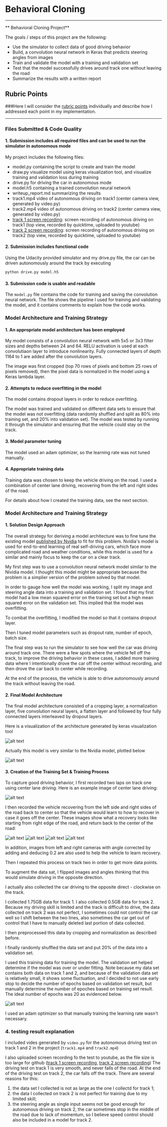 # **Behavioral Cloning** 

---

** Behavioral Cloning Project**

The goals / steps of this project are the following:

* Use the simulator to collect data of good driving behavior
* Build, a convolution neural network in Keras that predicts steering angles from images
* Train and validate the model with a training and validation set
* Test that the model successfully drives around track one without leaving the road
* Summarize the results with a written report


[//]: # (Image References)

[image1]: ./figures/model.png "Model Visualization"
[image2]: ./figures/cnn-architecture-624x890.png "Nvidia model"
[image3]: ./figures/center_2017_07_26_23_45_17_234.jpg "Normal Image"
[image4]: ./figures/center_2017_07_29_13_01_19_544.jpg "Recovery Image"
[image5]: ./figures/center_2017_07_29_13_01_20_708.jpg "Recovery Image"
[image6]: ./figures/center_2017_07_29_13_01_21_414.jpg "Recovery Image"
[image7]: ./figures/center_2017_07_29_13_01_22_601.jpg "Recovery Image"
[image8]: ./figures/loss.png "loss vs epch"

## Rubric Points
###Here I will consider the [rubric points](https://review.udacity.com/#!/rubrics/432/view) individually and describe how I addressed each point in my implementation.  

---
### Files Submitted & Code Quality

#### 1. Submission includes all required files and can be used to run the simulator in autonomous mode

My project includes the following files:

* model.py containing the script to create and train the model
* draw.py  visualize model using keras visualization tool, and visualize training and validation loss during training
* drive.py for driving the car in autonomous mode
* model.h5 containing a trained convolution neural network 
* writeup_report.md summarizing the results
* track1.mp4 video of autonomous driving on track1 (center camera view, generated by video.py)
* track2.mp4 video of autonomous driving on track2 (center camera view, generated by video.py)
* [track 1 screen recording](https://youtu.be/1DHCzYFkIqo): screen recording of autonomous driving on track1 (top view, recorded by quicktime, uploaded to youtube)
* [track 2 screen recording](https://youtu.be/DIxP_BBfJ28): screen recording of autonomous driving on track2 (top view, recorded by quicktime, uploaded to youtube)

#### 2. Submission includes functional code
Using the Udacity provided simulator and my drive.py file, the car can be driven autonomously around the track by executing 
```sh
python drive.py model.h5
```

#### 3. Submission code is usable and readable

The `model.py` file contains the code for training and saving the convolution neural network. The file shows the pipeline I used for training and validating the model, and it contains comments to explain how the code works.

### Model Architecture and Training Strategy

#### 1. An appropriate model architecture has been employed

My model consists of a convolution neural network with 5x5 or 3x3 filter sizes and depths between 24 and 64. RELU activation is used at each convolutiaon layer to introduce nonlinearity. Fully connected layers of depth 1164 to 1 are added after the convolution layers.

The image was first cropped (top 70 rows of pixels and bottom 25 rows of pixels removed), then the pixel data is normalized in the model using a Keras lambda layer. 

#### 2. Attempts to reduce overfitting in the model

The model contains dropout layers in order to reduce overfitting.

The model was trained and validated on different data sets to ensure that the model was not overfitting (data randomly shuffled and split as 80% into training set, and 20% into validation set). The model was tested by running it through the simulator and ensuring that the vehicle could stay on the track.

#### 3. Model parameter tuning

The model used an adam optimizer, so the learning rate was not tuned manually.

#### 4. Appropriate training data

Training data was chosen to keep the vehicle driving on the road. I used a combination of center lane driving, recovering from the left and right sides of the road. 

For details about how I created the training data, see the next section. 

### Model Architecture and Training Strategy

#### 1. Solution Design Approach

The overall strategy for deriving a model architecture was to fine tune the existing model [published by Nvidia](https://devblogs.nvidia.com/parallelforall/deep-learning-self-driving-cars/) to fit for this problem. Nvidia's model is used for end-to-end learning of real self-driving cars, which face more complicated road and weather conditions, while this model is used for a similar and mainly focus to keep the car on a clear track. 


My first step was to use a convolution neural network model similar to the Nividia model. I thought this model might be appropriate because the problem is a simplier version of the problem solved by that model.

In order to gauge how well the model was working, I split my image and steering angle data into a training and validation set. I found that my first model had a low mean squared error on the training set but a high mean squared error on the validation set. This implied that the model was overfitting. 

To combat the overfitting, I modified the model so that it contains dropout layer.

Then I tuned model parameters such as dropout rate, number of epoch, batch size.

The final step was to run the simulator to see how well the car was driving around track one. There were a few spots where the vehicle fell off the track, to improve the driving behavior in these cases, I added more training data where I intentionally drove the car off the center without recording, and then drove the car back to center while recording.

At the end of the process, the vehicle is able to drive autonomously around the track without leaving the road.


#### 2. Final Model Architecture

The final model architecture consisted of a cropping layer, a normalization layer, five convolution neural layers, a flatten layer and followed by four fully connected layers interleaved by dropout layers. 

Here is a visualization of the architecture generated by keras visualization tool

![alt text][image1]

Actually this model is very similar to the Nvidia model, plotted below

![alt text][image2]


#### 3. Creation of the Training Set & Training Process

To capture good driving behavior, I first recorded two laps on track one using center lane driving. Here is an example image of center lane driving:

![alt text][image3]


I then recorded the vehicle recovering from the left side and right sides of the road back to center so that the vehicle would learn to how to recover in case it goes off the center. These images show what a recovery looks like starting from right edge of the road, and return back to the center of the road:

![alt text][image4]
![alt text][image5]
![alt text][image6]
![alt text][image7]

In addition, images from left and right cameras with angle corrected by adding and deducing 0.2 are also used to help the vehicle to learn recovery.

Then I repeated this process on track two in order to get more data points.

To augment the data sat, I flipped images and angles thinking that this would simulate driving in the opposite direction. 

I actually also collected the car driving to the opposite direct - clockwise on the track. 


I collected 1.75GB data for track 1. I also collected 0.5GB data for track 2. Because my driving skill is limited and the track is difficult to drive, the data collected on track 2 was not perfect, I sometimes could not control the car well so I shift between the two lines, also sometimes the car get out of control that I have to manually deleted last portion of data collected.


I then preprocessed this data by cropping and normalization as described before.


I finally randomly shuffled the data set and put 20% of the data into a validation set. 

I used this training data for training the model. The validation set helped determine if the model was over or under fitting. Note because my data set contains both data on track 1 and 2, and because of the validation data set is relatively small, it shows some fluctuation, and I decided to not use early stop to decide the number of epochs based on validation set result, but manually determine the number of epoches based on training set result. The ideal number of epochs was 20 as evidenced below.

![alt text][image8]

I used an adam optimizer so that manually training the learning rate wasn't necessary.

### 4. testing result explanation

I included vides generated by `video.py` for the autonomous driving test on track 1 and 2 in the project (`track1.mp4` and `track2.mp4`)


I also uploaded screen recording fo the test to youtube, as the file size is too large for github ([track 1 screen recording](https://youtu.be/1DHCzYFkIqo),  [track 2 screen recording](https://youtu.be/DIxP_BBfJ28)) The driving test on track 1 is very smooth, and never falls of the road. At the end of the driving test on track 2, the car falls off the track. There are several reasons for this:

1. the data set I collected is not as large as the one I collectd for track 1; 
2. the data I collected on track 2 is not perfect for training due to my limited skill;
3. the steering angle as single input seems not be good enough for autonomous driving on track 2, the car sometimes stop in the middle of the road due to lack of momentum, so I believe speed control should also be included in a model for track 2.